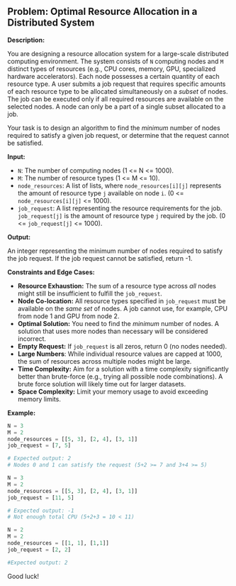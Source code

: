 ## Problem: Optimal Resource Allocation in a Distributed System

**Description:**

You are designing a resource allocation system for a large-scale distributed computing environment. The system consists of `N` computing nodes and `M` distinct types of resources (e.g., CPU cores, memory, GPU, specialized hardware accelerators). Each node possesses a certain quantity of each resource type.  A user submits a job request that requires specific amounts of each resource type to be allocated simultaneously on a *subset* of nodes.  The job can be executed only if all required resources are available on the selected nodes. A node can only be a part of a single subset allocated to a job.

Your task is to design an algorithm to find the *minimum* number of nodes required to satisfy a given job request, or determine that the request cannot be satisfied.

**Input:**

*   `N`: The number of computing nodes (1 <= N <= 1000).
*   `M`: The number of resource types (1 <= M <= 10).
*   `node_resources`: A list of lists, where `node_resources[i][j]` represents the amount of resource type `j` available on node `i`.  (0 <= `node_resources[i][j]` <= 1000).
*   `job_request`: A list representing the resource requirements for the job. `job_request[j]` is the amount of resource type `j` required by the job. (0 <= `job_request[j]` <= 1000).

**Output:**

An integer representing the minimum number of nodes required to satisfy the job request. If the job request cannot be satisfied, return -1.

**Constraints and Edge Cases:**

*   **Resource Exhaustion:**  The sum of a resource type across *all* nodes might still be insufficient to fulfill the `job_request`.
*   **Node Co-location:**  All resource types specified in `job_request` must be available on the *same set* of nodes.  A job cannot use, for example, CPU from node 1 and GPU from node 2.
*   **Optimal Solution:** You need to find the *minimum* number of nodes. A solution that uses more nodes than necessary will be considered incorrect.
*   **Empty Request:** If `job_request` is all zeros, return 0 (no nodes needed).
*   **Large Numbers**: While individual resource values are capped at 1000, the sum of resources across multiple nodes might be large.
*   **Time Complexity:** Aim for a solution with a time complexity significantly better than brute-force (e.g., trying all possible node combinations). A brute force solution will likely time out for larger datasets.
*   **Space Complexity:** Limit your memory usage to avoid exceeding memory limits.

**Example:**

```python
N = 3
M = 2
node_resources = [[5, 3], [2, 4], [3, 1]]
job_request = [7, 5]

# Expected output: 2
# Nodes 0 and 1 can satisfy the request (5+2 >= 7 and 3+4 >= 5)

N = 3
M = 2
node_resources = [[5, 3], [2, 4], [3, 1]]
job_request = [11, 5]

# Expected output: -1
# Not enough total CPU (5+2+3 = 10 < 11)

N = 2
M = 2
node_resources = [[1, 1], [1,1]]
job_request = [2, 2]

#Expected output: 2
```
Good luck!
